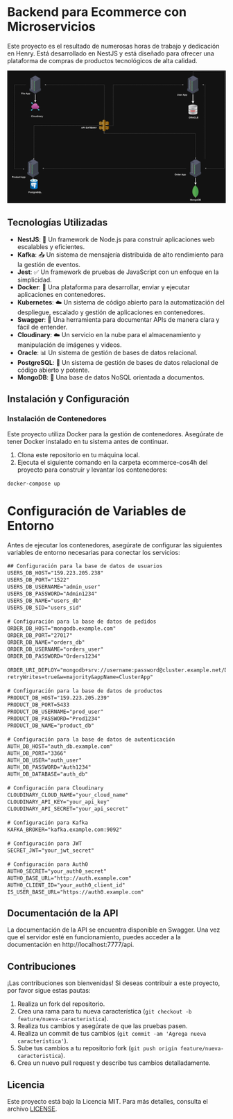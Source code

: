 
# Backend para Ecommerce con Microservicios

Este proyecto es el resultado de numerosas horas de trabajo y dedicación en Henry. Está desarrollado en NestJS y está diseñado para ofrecer una plataforma de compras de productos tecnológicos de alta calidad.

<img src="./ecommerce-cos4h/ecomercer.drawio.png" />

## Tecnologías Utilizadas

- **NestJS**: 🚀 Un framework de Node.js para construir aplicaciones web escalables y eficientes.
- **Kafka**: 📤 Un sistema de mensajería distribuida de alto rendimiento para la gestión de eventos.
- **Jest**: ✅ Un framework de pruebas de JavaScript con un enfoque en la simplicidad.
- **Docker**: 🐳 Una plataforma para desarrollar, enviar y ejecutar aplicaciones en contenedores.
- **Kubernetes**: ☁️ Un sistema de código abierto para la automatización del despliegue, escalado y gestión de aplicaciones en contenedores.
- **Swagger**: 📝 Una herramienta para documentar APIs de manera clara y fácil de entender.
- **Cloudinary**: ☁️ Un servicio en la nube para el almacenamiento y manipulación de imágenes y videos.
- **Oracle**: 📊 Un sistema de gestión de bases de datos relacional.
- **PostgreSQL**: 🐘 Un sistema de gestión de bases de datos relacional de código abierto y potente.
- **MongoDB**: 🍃 Una base de datos NoSQL orientada a documentos.

## Instalación y Configuración

### Instalación de Contenedores

Este proyecto utiliza Docker para la gestión de contenedores. Asegúrate de tener Docker instalado en tu sistema antes de continuar.

1. Clona este repositorio en tu máquina local.
2. Ejecuta el siguiente comando en la carpeta ecommerce-cos4h del proyecto para construir y levantar los contenedores:

```docker-compose up```


# Configuración de Variables de Entorno

Antes de ejecutar los contenedores, asegúrate de configurar las siguientes variables de entorno necesarias para conectar los servicios:


```
## Configuración para la base de datos de usuarios
USERS_DB_HOST="159.223.205.238"
USERS_DB_PORT="1522"
USERS_DB_USERNAME="admin_user"
USERS_DB_PASSWORD="Admin1234"
USERS_DB_NAME="users_db"
USERS_DB_SID="users_sid"

# Configuración para la base de datos de pedidos
ORDER_DB_HOST="mongodb.example.com"
ORDER_DB_PORT="27017"
ORDER_DB_NAME="orders_db"
ORDER_DB_USERNAME="orders_user"
ORDER_DB_PASSWORD="Orders1234"

ORDER_URI_DEPLOY="mongodb+srv://username:password@cluster.example.net/DB_HENRY_ORDER_MS?retryWrites=true&w=majority&appName=ClusterApp"

# Configuración para la base de datos de productos
PRODUCT_DB_HOST="159.223.205.239"
PRODUCT_DB_PORT=5433
PRODUCT_DB_USERNAME="prod_user"
PRODUCT_DB_PASSWORD="Prod1234"
PRODUCT_DB_NAME="product_db"

# Configuración para la base de datos de autenticación
AUTH_DB_HOST="auth_db.example.com"
AUTH_DB_PORT="3366"
AUTH_DB_USER="auth_user"
AUTH_DB_PASSWORD="Auth1234"
AUTH_DB_DATABASE="auth_db"

# Configuración para Cloudinary
CLOUDINARY_CLOUD_NAME="your_cloud_name"
CLOUDINARY_API_KEY="your_api_key"
CLOUDINARY_API_SECRET="your_api_secret"

# Configuración para Kafka
KAFKA_BROKER="kafka.example.com:9092"

# Configuración para JWT
SECRET_JWT="your_jwt_secret"

# Configuración para Auth0
AUTH0_SECRET="your_auth0_secret"
AUTHO_BASE_URL="http://auth.example.com"
AUTH0_CLIENT_ID="your_auth0_client_id"
IS_USER_BASE_URL="https://auth0.example.com"
```
## Documentación de la API
La documentación de la API se encuentra disponible en Swagger. Una vez que el servidor esté en funcionamiento, puedes acceder a la documentación en http://localhost:7777/api.

## Contribuciones

¡Las contribuciones son bienvenidas! Si deseas contribuir a este proyecto, por favor sigue estas pautas:

1. Realiza un fork del repositorio.
2. Crea una rama para tu nueva característica (`git checkout -b feature/nueva-caracteristica`).
3. Realiza tus cambios y asegúrate de que las pruebas pasen.
4. Realiza un commit de tus cambios (`git commit -am 'Agrega nueva característica'`).
5. Sube tus cambios a tu repositorio fork (`git push origin feature/nueva-caracteristica`).
6. Crea un nuevo pull request y describe tus cambios detalladamente.

## Licencia

Este proyecto está bajo la Licencia MIT. Para más detalles, consulta el archivo [LICENSE](LICENSE).
